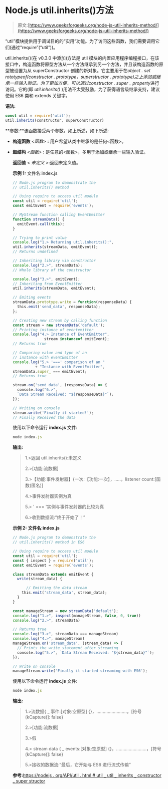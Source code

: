 # Node.js util.inherits()方法

> 原文:[https://www.geeksforgeeks.org/node-js-util-inherits-method/](https://www.geeksforgeeks.org/node-js-util-inherits-method/)

“util”模块提供用于调试目的的“实用”功能。为了访问这些函数，我们需要调用它们(通过“require”(“util”))。

util.inherits()(在 v0.3.0 中添加)方法是 util 模块的内置应用程序编程接口，在该接口中，构造函数将原型方法从一个方法继承到另一个方法，并且该构造函数的原型被设置为从 superConstructor 创建的新对象。它主要用于在*object . set rototypeof(constructor . prototype，superstructor . prototype)*之上添加或继承一些输入验证。为了更加方便，可以通过*constructor . super _ property*进行访问。它的(即 *util.inherits()* )用法不太受鼓励，为了获得语言级继承支持，建议使用 ES6 类和 extends 关键字。

**语法:**

```js
const util = require('util');
util.inherits(constructor, superConstructor)

```

**参数:**该函数接受两个参数，如上所述，如下所述:

*   **构造函数** *<函数>* **:** 用户希望从类中继承的是任何<函数>。

*   **超结构** *<函数>* **:** 是任意的<函数>，多用于添加或继承一些输入验证。

    **返回值** < *未定义* >:返回未定义值。

    **示例 1:** 文件名:index.js

    ```js
    // Node.js program to demonstrate the 
    // util.inherits() method 

    // Using require to access util module 
    const util = require('util'); 
    const emitEvent = require('events');

    // MyStream function calling EventEmitter
    function streamData() {
      emitEvent.call(this);
    }

    // Trying to print value
    console.log("1.> Returning util.inherits():", 
    util.inherits(streamData, emitEvent)); 
    // Returns undefined

    // Inheriting library via constructor
    console.log("2.>", streamData);
    // Whole library of the constructor

    console.log("3.>", emitEvent);
    // Inheriting from EventEmitter 
    util.inherits(streamData, emitEvent);

    // Emiting events
    streamData.prototype.write = function(responseData) {
      this.emit('send_data', responseData);
    };

    // Creating new stream by calling function
    const stream = new streamData('default');
    // Printing instance of eventemitter
    console.log("4.> Instance of EventEmitter", 
                  stream instanceof emitEvent); 
    // Returns true

    // Comparing value and type of an 
    // instance with eventEmitter
    console.log("5.> '===' comparison of an "
              + "Instance with EventEmitter", 
    streamData.super_ === emitEvent); 
    // Returns true

    stream.on('send_data', (responseData) => {
      console.log("6.>", 
      `Data Stream Received: "${responseData}"`);
    });

    // Writing on console
    stream.write('Finally it started!'); 
    // Finally Received the data
    ```

    使用以下命令运行 **index.js** 文件:

    ```js
    node index.js
    ```

    **输出:**

    > 1.>返回 util.inherits():未定义
    > 
    > 2.>[功能:流数据]
    > 
    > 3.><ref>【功能:事件发射器】{一次:【功能:一次】，…..，listener count:[函数(匿名)]</ref>
    > 
    > 4.>事件发射器实例为真
    > 
    > 5.> ' === '实例与事件发射器的比较为真
    > 
    > 6.>收到数据流:“终于开始了！”

    **示例 2:** **文件名:index.js**

    ```js
    // Node.js program to demonstrate the 
    // util.inherits() method in ES6

    // Using require to access util module 
    const util = require('util');
    const { inspect } = require('util');
    const emitEvent = require('events');

    class streamData extends emitEvent {
      write(stream_data) {

          // Emitting the data stream
        this.emit('stream_data', stream_data);
      }
    }

    const manageStream = new streamData('default');
    console.log("1.>", inspect(manageStream, false, 0, true))
    console.log("2.>", streamData)

    // Returns true
    console.log("3.>", streamData === manageStream) 
    console.log("4.>", manageStream)
    manageStream.on('stream_data', (stream_data) => {
      // Prints the write statement after streaming
      console.log("5.>", `Data Stream Received: "${stream_data}"`);
    });

    // Write on console
    manageStream.write('Finally it started streaming with ES6');
    ```

    使用以下命令运行 **index.js** 文件:

    ```js
    node index.js
    ```

    **输出:**

    > 1.>流数据{ _ 事件:[对象:空原型] {}，……………………，[符号(kCapture)]: false}
    > 
    > 2.>[功能:流数据]
    > 
    > 3.>假
    > 
    > 4.> stream data { _ events:[对象:空原型] {}，……………………，[符号(kCapture)]: false}
    > 
    > 5.>接收的数据流:“最后，它开始与 ES6 进行流式传输”

    **参考:**[https://nodejs . org/API/util . html # util _ util _ inherits _ constructor _ super structor](https://nodejs.org/api/util.html#util_util_inherits_constructor_superconstructor)